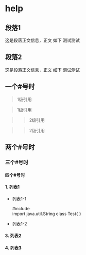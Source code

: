 # help

## 段落1 ##

这是段落正文信息，正文
如下
测试测试

## 段落2 ##

这是段落正文信息，正文
如下
测试测试

## 一个#号时 ##
>1级引用

>1级引用

>>2级引用

>>2级引用

## 两个#号时 ##


### 三个#号时 ###

#### 四个#号时 ####



#### 1.  列表1  ####
  + 列表1-1
  
      #include<iostream>    
      import java.util.String
      class Test{
      }
  
  + 列表1-2
#### 3.  列表2  ####
#### 4.  列表3  ####


